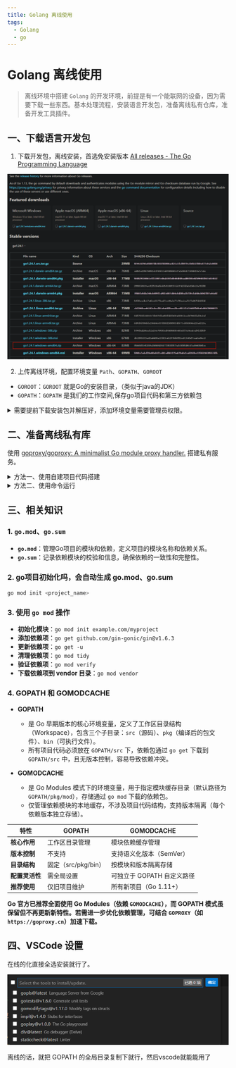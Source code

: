 ```yaml
---
title: Golang 离线使用
tags:
  - Golang
  - go
---
```

# Golang 离线使用
>离线环境中搭建 `Golang` 的开发环境，前提是有一个能联网的设备，因为需要下载一些东西。基本处理流程，安装语言开发包，准备离线私有仓库，准备开发工具插件。

## 一、下载语言开发包
1. 下载开发包，离线安装，首选免安装版本
[All releases - The Go Programming Language](https://golang.google.cn/dl/)

![Pasted image 20250325130039.png](../../public/images/Pasted%20image%2020250325130039.png)

2. 上传离线环境，配置环境变量
`Path`、`GOPATH`、`GOROOT`

- `GOROOT`：`GOROOT` 就是Go的安装目录，（类似于java的JDK）
- `GOPATH`：`GOPATH` 是我们的工作空间,保存go项目代码和第三方依赖包
 
<details><summary>需要提前下载安装包并解压好，添加环境变量需要管理员权限。</summary> 

  ```powershell
  # 根据输入的目录，将go的压缩包解压到指定目录
  # 该脚本需要在管理员权限下运行
  param (
      [string]$goPath = "C:\Soft\Go" # 默认安装路径
  )

  # 设置 powershell 编码utf8

  Write-Output "开始安装Go语言..."
  Write-Output "安装路径: $goPath"

  # 检查目录是否存在
  if (Test-Path $goPath) {
      Write-Output "目录 $goPath 已存在，是否覆盖？(Y/N)"
      $inputs = Read-Host
      if ($inputs -ne "Y" -and $inputs -ne "y") {
          Write-Output "安装取消"
          exit
      }
  } else {
      New-Item -ItemType Directory -Path $goPath -Force | Out-Null
  }

  # 获取当前目录
  $currentDir = Get-Location
  # Write-Output "当前目录: $currentDir"

  # 将当前目录下的go目录复制到指定目录 
  $version = "go1.24.1.windows-amd64"
  $sourcePath = "$currentDir\$version\go\*"
  $destinationPath = "$goPath\$version"
  # 清理目标目录
  if (Test-Path $destinationPath) {
      Write-Output "清理目标目录 $destinationPath"
      Remove-Item -Path "$destinationPath\*" -Recurse -Force
  }

  Write-Output "复制go文件夹到 $destinationPath"
  Copy-Item -Path $sourcePath -Destination $destinationPath -Recurse -Force

  if ($?) {
      Write-Output "复制成功"
  } else {
      Write-Output "复制失败"
      exit
  }

  # 设置环境变量
  $envPath = [System.Environment]::GetEnvironmentVariable("Path", "Machine")
  $goRootEnv = "$destinationPath"
  $goBinPath = "$goRootEnv\bin"
  $goPathEnv = "F:\03UserData\go"

  [System.Environment]::SetEnvironmentVariable("GOPATH", $goPathEnv, "Machine")
  [System.Environment]::SetEnvironmentVariable("GOROOT", $goRootEnv, "Machine")
  [System.Environment]::SetEnvironmentVariable("GO111MODULE", "on", "Machine")
  [System.Environment]::SetEnvironmentVariable("Path", "$envPath;$goBinPath:$goPathEnv\bin", "Machine")

  # 打印环境变量
  $envPath = [System.Environment]::GetEnvironmentVariable("Path", "Machine")
  $goPathEnv = [System.Environment]::GetEnvironmentVariable("GOPATH", "Machine")
  $goRootPath = [System.Environment]::GetEnvironmentVariable("GOROOT", "Machine") 

  Write-Output "环境变量设置成功"
  Write-Output "GOPATH: $goPathEnv"   
  Write-Output "GOROOT: $goRootPath"
  Write-Output "Path: $envPath"
  Write-Output "Go语言安装完成"
  ```
  
</details>

## 二、准备离线私有库

使用 [goproxy/goproxy: A minimalist Go module proxy handler.](https://github.com/goproxy/goproxy) 搭建私有服务。

<details><summary>方法一、使用自建项目代码搭建</summary>

- 要以编程方式使用此项目， 请获取它：
```shell
go get github.com/goproxy/goproxy
```

创建一个名为 `goproxy.go` 的文件:

```go
package main

import (
	"net/http"

	"github.com/goproxy/goproxy"
)

func main() {
	http.ListenAndServe("localhost:8080", &goproxy.Goproxy{})
}
```

然后使用与 go env GOMODCACHE 不同的 GOMODCACHE 运行它：

```bash
GOMODCACHE=/tmp/goproxy-gomodcache go run goproxy.go
```

最后，设置 GOPROXY 进行试用：

```bash
go env -w GOPROXY=http://localhost:8080,direct
```
</details>

<details><summary>方法二、使用命令运行</summary>


- 要从命令行使用此项目，请从源代码构建它： 

```shell
go install github.com/goproxy/goproxy/cmd/goproxy@latest
```

其他的跟自建代码类似

```bash
GOMODCACHE=/tmp/goproxy-gomodcache goproxy server --address localhost:8080
 
go env -w GOPROXY=http://localhost:8080,direct
 
goproxy --help # For more details
```

</details>

## 三、相关知识
### 1. `go.mod`、`go.sum`
- **`go.mod`**：管理Go项目的模块和依赖，定义项目的模块名称和依赖关系。
- **`go.sum`**：记录依赖模块的校验和信息，确保依赖的一致性和完整性。
### 2. go项目初始化吗，会自动生成 go.mod、go.sum
```bash
go mod init <project_name>
```
### 3. 使用 `go mod` 操作
- **初始化模块**：`go mod init example.com/myproject`
- **添加依赖项**：`go get github.com/gin-gonic/gin@v1.6.3`
- **更新依赖项**：`go get -u`
- **清理依赖项**：`go mod tidy`
- **验证依赖项**：`go mod verify`
- **下载依赖项到 vendor 目录**：```go mod vendor```

### 4. GOPATH 和 GOMODCACHE

+ **GOPATH**  
  + 是 Go 早期版本的核心环境变量，定义了工作区目录结构（Workspace），包含三个子目录：`src`（源码）、`pkg`（编译后的包文件）、`bin`（可执行文件）。
  + 所有项目代码必须放在 `GOPATH/src` 下，依赖包通过 `go get` 下载到 `GOPATH/src` 中，且无版本控制，容易导致依赖冲突。

+ **GOMODCACHE**  
  + 是 Go Modules 模式下的环境变量，用于指定模块缓存目录（默认路径为 `GOPATH/pkg/mod`），存储通过 `go mod` 下载的依赖包。
  + 仅管理依赖模块的本地缓存，不涉及项目代码结构，支持版本隔离（每个依赖版本独立存储）。


| **特性**       | **GOPATH**                  | **GOMODCACHE**               |
|----------------|-----------------------------|-------------------------------|
| **核心作用**   | 工作区目录管理              | 模块依赖缓存管理              |
| **版本控制**   | 不支持                      | 支持语义化版本（SemVer）      |
| **目录结构**   | 固定（src/pkg/bin）         | 按模块和版本隔离存储          |
| **配置灵活性** | 需全局设置                  | 可独立于 GOPATH 自定义路径    |
| **推荐使用**   | 仅旧项目维护                | 所有新项目（Go 1.11+）        |

**Go 官方已推荐全面使用 Go Modules（依赖 `GOMODCACHE`），而 GOPATH 模式虽保留但不再更新新特性。若需进一步优化依赖管理，可结合 `GOPROXY`（如 `https://goproxy.cn`）加速下载。**

## 四、VSCode 设置

在线的化直接全选安装就行了。

![](../../public/images/Pasted%20image%2020250405011100.png)

离线的话，就把 GOPATH 的全局目录复制下就行，然后vscode就能能用了